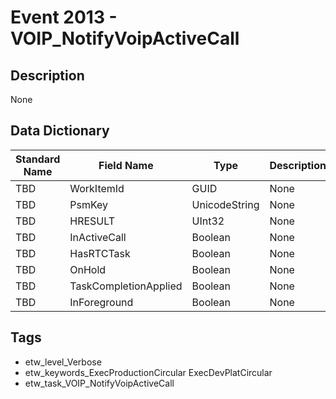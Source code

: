 # Event 2013 - VOIP_NotifyVoipActiveCall

## Description
None

## Data Dictionary
|Standard Name|Field Name|Type|Description|Sample Value|
|---|---|---|---|---|
|TBD|WorkItemId|GUID|None|`None`|
|TBD|PsmKey|UnicodeString|None|`None`|
|TBD|HRESULT|UInt32|None|`None`|
|TBD|InActiveCall|Boolean|None|`None`|
|TBD|HasRTCTask|Boolean|None|`None`|
|TBD|OnHold|Boolean|None|`None`|
|TBD|TaskCompletionApplied|Boolean|None|`None`|
|TBD|InForeground|Boolean|None|`None`|

## Tags
* etw_level_Verbose
* etw_keywords_ExecProductionCircular ExecDevPlatCircular
* etw_task_VOIP_NotifyVoipActiveCall